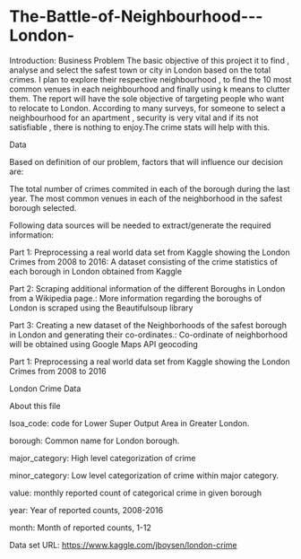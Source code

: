 # The-Battle-of-Neighbourhood---London-

Introduction: Business Problem 
The basic objective of this project it to find , analyse and select the safest town or city in London based on the total crimes. I plan to explore their respective neighbourhood ,  to find the 10 most common venues in each neighbourhood and finally using k means to clutter them.
The report will have the sole objective of targeting people who want to relocate to London.
According to many surveys, for someone to select a neighbourhood for an apartment , security is very vital and if its not satisfiable , there is nothing to enjoy.The crime stats will help with this.

Data 

Based on definition of our problem, factors that will influence our decision are:

The total number of crimes commited in each of the borough during the last year.
The most common venues in each of the neighborhood in the safest borough selected.

Following data sources will be needed to extract/generate the required information:

Part 1: Preprocessing a real world data set from Kaggle showing the London Crimes from 2008 to 2016: A dataset consisting of the crime statistics of each borough in London obtained from Kaggle

Part 2: Scraping additional information of the different Boroughs in London from a Wikipedia page.: More information regarding the boroughs of London is scraped using the Beautifulsoup library

Part 3: Creating a new dataset of the Neighborhoods of the safest borough in London and generating their co-ordinates.: Co-ordinate of neighborhood will be obtained using Google Maps API geocoding

Part 1: Preprocessing a real world data set from Kaggle showing the London Crimes from 2008 to 2016

London Crime Data

About this file

lsoa_code: code for Lower Super Output Area in Greater London.

borough: Common name for London borough.

major_category: High level categorization of crime

minor_category: Low level categorization of crime within major category.

value: monthly reported count of categorical crime in given borough

year: Year of reported counts, 2008-2016

month: Month of reported counts, 1-12

Data set URL: https://www.kaggle.com/jboysen/london-crime
